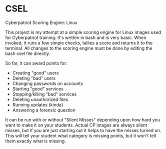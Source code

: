 # CSEL
Cyberpatriot Scoring Engine: Linux

This project is my attempt at a simple scoring engine for Linux images used for Cyberpatriot training. It's written in bash and is very basic. When invoked, it runs a few simple checks, tallies a score and returns it to the terminal. All changes to the scoring engine must be done by editing the bash csel file directly. 

So far, it can award points for:
- Creating "good" users
- Deleting "bad" users
- Changing passwords on accounts
- Starting "good" services
- Stopping/killing "bad" services
- Deleting unauthorized files
- Running updates (kinda)
- Answering a forensic question

It can be run with or without "Silent Misses" depending upon how hard you want to make it on your students. Actual CP images are always silent misses, but if you are just starting out it helps to have the misses turned on. This will tell your student what category is missing points, but it won't tell them exactly what is missing.
